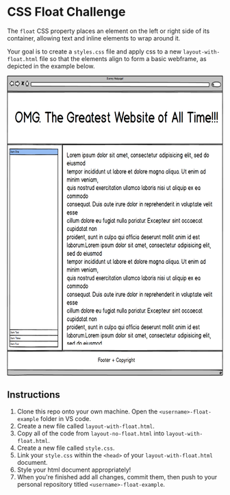 # CSS Float Challenge
The `float` CSS property places an element on the left or right side of its container, allowing text and inline elements to wrap around it. 

Your goal is to create a `styles.css` file and apply css to a new `layout-with-float.html` file so that the elements align to form a basic webframe, as depicted in the example below.

<img src="SiteDesignGoal.png" height="700">

## Instructions
1. Clone this repo onto your own machine.  Open the `<username>-float-example` folder in VS code.
2. Create a new file called `layout-with-float.html`.
3. Copy all of the code from `layout-no-float.html` into `layout-with-float.html`.
4. Create a new file called `style.css`.
5. Link your `style.css` within the `<head>` of your `layout-with-float.html` document.
6. Style your html document appropriately!
7. When you're finished add all changes, commit them, then push to your personal repository titled `<username>-float-example`.
